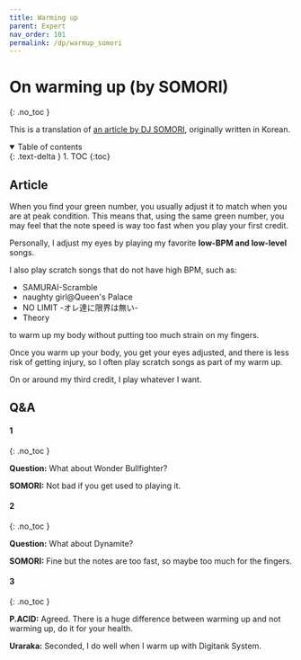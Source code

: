 ```yaml
---
title: Warming up
parent: Expert
nav_order: 101
permalink: /dp/warmup_somori
---
```


# On warming up (by SOMORI)
{: .no_toc }

This is a translation of [an article by DJ SOMORI](https://gall.dcinside.com/board/view/?id=rhythmgame_new1&no=97364), originally written in Korean.

<details open markdown="block">
  <summary>
    Table of contents
  </summary>
  {: .text-delta }
1. TOC
{:toc}
</details>

## Article

When you find your green number, you usually adjust it to match when you are at peak condition. This means that, using the same green number, you may feel that the note speed is way too fast when you play your first credit.

Personally, I adjust my eyes by playing my favorite **low-BPM and low-level** songs.

I also play scratch songs that do not have high BPM, such as:

* SAMURAI-Scramble
* naughty girl@Queen's Palace
* NO LIMIT -オレ達に限界は無い-
* Theory

to warm up my body without putting too much strain on my fingers.

Once you warm up your body, you get your eyes adjusted, and there is less risk of getting injury, so I often play scratch songs as part of my warm up.

On or around my third credit, I play whatever I want.

## Q&A

#### 1
{: .no_toc }

**Question:** What about Wonder Bullfighter?

**SOMORI:** Not bad if you get used to playing it.

#### 2
{: .no_toc }

**Question:** What about Dynamite?

**SOMORI:** Fine but the notes are too fast, so maybe too much for the fingers.

#### 3
{: .no_toc }

**P.ACID:** Agreed. There is a huge difference between warming up and not warming up, do it for your health.

**Uraraka:** Seconded, I do well when I warm up with Digitank System.
